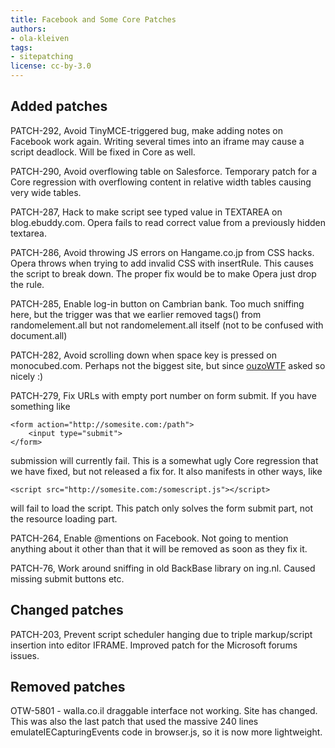 ```yaml
---
title: Facebook and Some Core Patches
authors:
- ola-kleiven
tags:
- sitepatching
license: cc-by-3.0
---
```


## Added patches



PATCH-292, Avoid TinyMCE-triggered bug, make adding notes on Facebook work again. Writing several times into an iframe may cause a script deadlock. Will be fixed in Core as well.

PATCH-290, Avoid overflowing table on Salesforce. Temporary patch for a Core regression with overflowing content in relative width tables causing very wide tables.

PATCH-287, Hack to make script see typed value in TEXTAREA on blog.ebuddy.com. Opera fails to read correct value from a previously hidden textarea.

PATCH-286, Avoid throwing JS errors on Hangame.co.jp from CSS hacks. Opera throws when trying to add invalid CSS with insertRule. This causes the script to break down. The proper fix would be to make Opera just drop the rule.

PATCH-285, Enable log-in button on Cambrian bank. Too much sniffing here, but the trigger was that we earlier removed tags() from randomelement.all but not randomelement.all itself (not to be confused with document.all)

PATCH-282, Avoid scrolling down when space key is pressed on monocubed.com. Perhaps not the biggest site, but since <a href="http://my.opera.com/sitepatching/blog/show.dml/15758422#comment37789752" target="_blank">ouzoWTF</a> asked so nicely :)

PATCH-279, Fix URLs with empty port number on form submit. If you have something like

	<form action="http://somesite.com:/path">
		<input type="submit">
	</form>

submission will currently fail. This is a somewhat ugly Core regression that we have fixed, but not released a fix for. It also manifests in other ways, like

	<script src="http://somesite.com:/somescript.js"></script>

will fail to load the script. This patch only solves the form submit part, not the resource loading part.

PATCH-264, Enable @mentions on Facebook. Not going to mention anything about it other than that it will be removed as soon as they fix it.

PATCH-76, Work around sniffing in old BackBase library on ing.nl. Caused missing submit buttons etc.

## Changed patches



PATCH-203, Prevent script scheduler hanging due to triple markup/script insertion into editor IFRAME. Improved patch for the Microsoft forums issues.

## Removed patches



OTW-5801 - walla.co.il draggable interface not working. Site has changed. This was also the last patch that used the massive 240 lines emulateIECapturingEvents code in browser.js, so it is now more lightweight.
